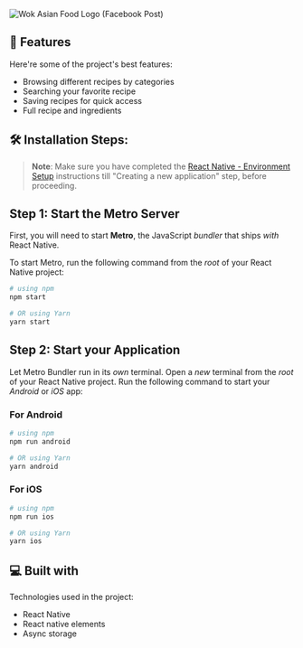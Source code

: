 
![Wok Asian Food Logo (Facebook Post)](https://github.com/Kite2002/RecipeApp/assets/83082995/ca9cb133-1d15-408d-b948-edc0fe89064e)

<h2>🧐 Features</h2>

Here're some of the project's best features:

*   Browsing different recipes by categories 
*   Searching your favorite recipe 
*   Saving recipes for quick access
*   Full recipe and ingredients 


<h2>🛠️ Installation Steps:</h2>

>**Note**: Make sure you have completed the [React Native - Environment Setup](https://reactnative.dev/docs/environment-setup) instructions till "Creating a new application" step, before proceeding.

## Step 1: Start the Metro Server

First, you will need to start **Metro**, the JavaScript _bundler_ that ships _with_ React Native.

To start Metro, run the following command from the _root_ of your React Native project:

```bash
# using npm
npm start

# OR using Yarn
yarn start
```

## Step 2: Start your Application

Let Metro Bundler run in its _own_ terminal. Open a _new_ terminal from the _root_ of your React Native project. Run the following command to start your _Android_ or _iOS_ app:

### For Android

```bash
# using npm
npm run android

# OR using Yarn
yarn android
```

### For iOS

```bash
# using npm
npm run ios

# OR using Yarn
yarn ios
```

<h2>💻 Built with</h2>

Technologies used in the project:

*   React Native
*   React native elements
*   Async storage
